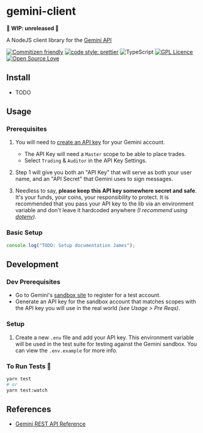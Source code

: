# gemini-client

**🚨 WIP: unreleased 🚨**

A NodeJS client library for the [Gemini API](https://docs.gemini.com/rest-api/)

[![Commitizen friendly](https://img.shields.io/badge/commitizen-friendly-brightgreen.svg)](http://commitizen.github.io/cz-cli/)
[![code style: prettier](https://img.shields.io/badge/code_style-prettier-ff69b4.svg?style=flat-square)](https://github.com/prettier/prettier)
![TypeScript](https://badges.frapsoft.com/typescript/love/typescript.png?v=101)
[![GPL Licence](https://badges.frapsoft.com/os/gpl/gpl.png?v=102)](https://opensource.org/licenses/GPL-3.0/)
[![Open Source Love](https://badges.frapsoft.com/os/v1/open-source.svg?v=103)](https://github.com/ellerbrock/open-source-badges/)

## Install

- TODO

## Usage

### Prerequisites

1. You will need to [create an API key](https://exchange.gemini.com/settings/api) for your Gemini account.

   - The API Key will need a `Master` scope to be able to place trades.
   - Select `Trading` & `Auditor` in the API Key Settings.

1. Step 1 will give you both an "API Key" that will serve as both your user name, and an "API Secret" that Gemini uses to sign messages.
1. Needless to say, **please keep this API key somewhere secret and safe**. It's your funds, your coins, your responsibility to protect. It is recommended that you pass your API key to the lib via an environment variable and don't leave it hardcoded anywhere _(I recommend using [dotenv](https://www.npmjs.com/package/dotenv))_.

### Basic Setup

```js
console.log("TODO: Setup documentation James");
```

## Development

### Dev Prerequisites

- Go to Gemini's [sandbox site](https://exchange.sandbox.gemini.com/) to register for a test account.
- Generate an API key for the sandbox account that matches scopes with the API key you will use in the real world _(see Usage > Pre Reqs)_.

### Setup

1. Create a new `.env` file and add your API key. This environment variable will be used in the test suite for testing against the Gemini sandbox. You can view the `.env.example` for more info.

### To Run Tests 🧪

```sh
yarn test
# or
yarn test:watch
```

## References

- [Gemini REST API Reference](https://docs.gemini.com/rest-api/)
